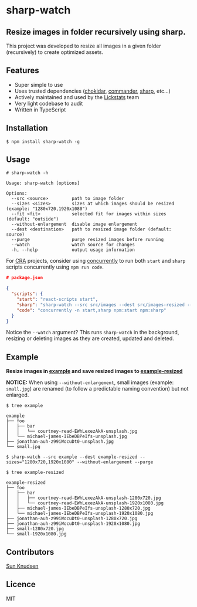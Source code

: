 # sharp-watch

## Resize images in folder recursively using sharp.

This project was developed to resize all images in a given folder (recursively) to create optimized assets.

## Features

- Super simple to use
- Uses trusted dependencies ([chokidar](https://www.npmjs.com/package/chokidar), [commander](https://www.npmjs.com/package/commander), [sharp](https://www.npmjs.com/package/sharp), etc...)
- Actively maintained and used by the [Lickstats](https://lickstats.com/) team
- Very light codebase to audit
- Written in TypeScript

## Installation

```shell
$ npm install sharp-watch -g
```

## Usage

```shell
# sharp-watch -h

Usage: sharp-watch [options]

Options:
  --src <source>         path to image folder
  --sizes <sizes>        sizes at which images should be resized (example: "1280x720,1920x1080")
  --fit <fit>            selected fit for images within sizes (default: "outside")
  --without-enlargement  disable image enlargement
  --dest <destination>   path to resized image folder (default: source)
  --purge                purge resized images before running
  --watch                watch source for changes
  -h, --help             output usage information
```

For [CRA](https://www.npmjs.com/package/create-react-app) projects, consider using [concurrently](https://www.npmjs.com/package/concurrently) to run both `start` and `sharp` scripts concurrently using `npm run code`.

```json
# package.json

{
  "scripts": {
    "start": "react-scripts start",
    "sharp": "sharp-watch --src src/images --dest src/images-resized --sizes=\"1280x720,1920x1080\" --without-enlargement --watch",
    "code": "concurrently -n start,sharp npm:start npm:sharp"
  }
}
```

Notice the `--watch` argument? This runs `sharp-watch` in the background, resizing or deleting images as they are created, updated and deleted.

## Example

**Resize images in [example](example) and save resized images to [example-resized](example-resized)**

**NOTICE:** When using `--without-enlargement`, small images (example: `small.jpg`) are renamed (to follow a predictable naming convention) but not enlarged.

```shell
$ tree example

example
├── foo
│   ├── bar
│   │   └── courtney-read-EWhLexezAkA-unsplash.jpg
│   └── michael-james-IEbeDBPeIfs-unsplash.jpg
├── jonathan-auh-z99iWocuDt0-unsplash.jpg
└── small.jpg

$ sharp-watch --src example --dest example-resized --sizes="1280x720,1920x1080" --without-enlargement --purge

$ tree example-resized

example-resized
├── foo
│   ├── bar
│   │   ├── courtney-read-EWhLexezAkA-unsplash-1280x720.jpg
│   │   └── courtney-read-EWhLexezAkA-unsplash-1920x1080.jpg
│   ├── michael-james-IEbeDBPeIfs-unsplash-1280x720.jpg
│   └── michael-james-IEbeDBPeIfs-unsplash-1920x1080.jpg
├── jonathan-auh-z99iWocuDt0-unsplash-1280x720.jpg
├── jonathan-auh-z99iWocuDt0-unsplash-1920x1080.jpg
├── small-1280x720.jpg
└── small-1920x1080.jpg
```

## Contributors

[Sun Knudsen](https://sunknudsen.com/)

## Licence

MIT
